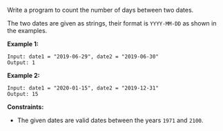 Write a program to count the number of days between two dates.

The two dates are given as strings, their format is `YYYY-MM-DD` as shown in
the examples.



**Example 1:**

    
    
    Input: date1 = "2019-06-29", date2 = "2019-06-30"
    Output: 1
    

**Example 2:**

    
    
    Input: date1 = "2020-01-15", date2 = "2019-12-31"
    Output: 15
    



**Constraints:**

  * The given dates are valid dates between the years `1971` and `2100`.

